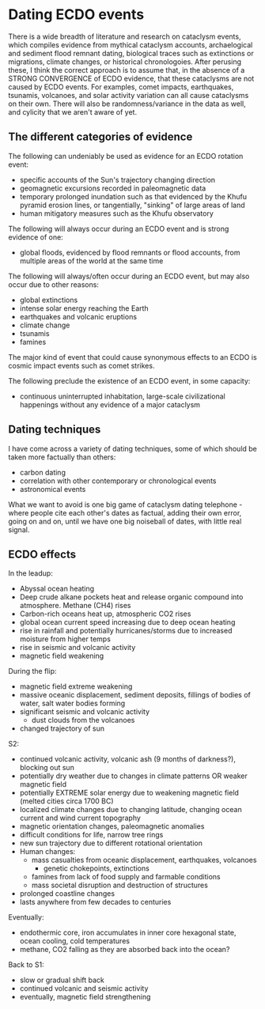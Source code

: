 # Dating ECDO events

There is a wide breadth of literature and research on cataclysm events, which compiles evidence from mythical cataclysm accounts, archaelogical and sediment flood remnant dating, biological traces such as extinctions or migrations, climate changes, or historical chronologoies. After perusing these, I think the correct approach is to assume that, in the absence of a STRONG CONVERGENCE of ECDO evidence, that these cataclysms are not caused by ECDO events. For examples, comet impacts, earthquakes, tsunamis, volcanoes, and solar activity variation can all cause cataclysms on their own. There will also be randomness/variance in the data as well, and cylicity that we aren't aware of yet.

## The different categories of evidence

The following can undeniably be used as evidence for an ECDO rotation event:
- specific accounts of the Sun's trajectory changing direction
- geomagnetic excursions recorded in paleomagnetic data
- temporary prolonged inundation such as that evidenced by the Khufu pyramid erosion lines, or tangentially, "sinking" of large areas of land
- human mitigatory measures such as the Khufu observatory

The following will always occur during an ECDO event and is strong evidence of one:
- global floods, evidenced by flood remnants or flood accounts, from multiple areas of the world at the same time

The following will always/often occur during an ECDO event, but may also occur due to other reasons:
- global extinctions
- intense solar energy reaching the Earth
- earthquakes and volcanic eruptions
- climate change
- tsunamis
- famines

The major kind of event that could cause synonymous effects to an ECDO is cosmic impact events such as comet strikes.

The following preclude the existence of an ECDO event, in some capacity:
- continuous uninterrupted inhabitation, large-scale civilizational happenings without any evidence of a major cataclysm

## Dating techniques

I have come across a variety of dating techniques, some of which should be taken more factually than others:
- carbon dating
- correlation with other contemporary or chronological events
- astronomical events

What we want to avoid is one big game of cataclysm dating telephone - where people cite each other's dates as factual, adding their own error, going on and on, until we have one big noiseball of dates, with little real signal.

## ECDO effects

In the leadup:
- Abyssal ocean heating
- Deep crude alkane pockets heat and release organic compound into atmosphere. Methane (CH4) rises
- Carbon-rich oceans heat up, atmospheric CO2 rises
- global ocean current speed increasing due to deep ocean heating
- rise in rainfall and potentially hurricanes/storms due to increased moisture from higher temps
- rise in seismic and volcanic activity
- magnetic field weakening

During the flip:
- magnetic field extreme weakening
- massive oceanic displacement, sediment deposits, fillings of bodies of water, salt water bodies forming
- significant seismic and volcanic activity
	- dust clouds from the volcanoes
- changed trajectory of sun

S2:
- continued volcanic activity, volcanic ash (9 months of darkness?), blocking out sun
- potentially dry weather due to changes in climate patterns OR weaker magnetic field
- potentially EXTREME solar energy due to weakening magnetic field (melted cities circa 1700 BC)
- localized climate changes due to changing latitude, changing ocean current and wind current topography
- magnetic orientation changes, paleomagnetic anomalies
- difficult conditions for life, narrow tree rings
- new sun trajectory due to different rotational orientation
- Human changes:
	- mass casualties from oceanic displacement, earthquakes, volcanoes
		- genetic chokepoints, extinctions
	- famines from lack of food supply and farmable conditions
	- mass societal disruption and destruction of structures
- prolonged coastline changes
- lasts anywhere from few decades to centuries

Eventually:
- endothermic core, iron accumulates in inner core hexagonal state, ocean cooling, cold temperatures
- methane, CO2 falling as they are absorbed back into the ocean?

Back to S1:
- slow or gradual shift back
- continued volcanic and seismic activity
- eventually, magnetic field strengthening